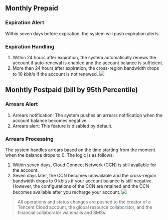 ## Monthly Prepaid

### Expiration Alert

Within seven days before expiration, the system will push expiration alerts.

### Expiration Handling
1. Within 24 hours after expiration, the system automatically renews the account if auto-renewal is enabled and the account balance is sufficient.
2. More than 24 hours after expiration, the cross-region bandwidth drops to 10 kbit/s if the account is not renewed.
![](https://main.qcloudimg.com/raw/49be4e1ed5ff3b5695a9f40557e6a106.png)

## Monhtly Postpaid (bill by 95th Percentile)
### Arrears Alert
1. Arrears notification: The system pushes an arrears notification when the account balance becomes negative.
2. Arrears alert: This feature is disabled by default.  <!--To enable this feature, see [Balance Alert Guide]() to subscribe to this feature.-->

### Arrears Processing
The system handles arrears based on the time starting from the moment when the balance drops to 0. The logic is as follows:
1. Within seven days, Cloud Connect Network (CCN) is still available for the account.
2. Seven days later, the CCN becomes unavailable and the cross-region bandwidth drops to 0 kbit/s if your account balance is still negative. However, the configurations of the CCN are retained and the CCN becomes available after you recharge your account.
![](https://main.qcloudimg.com/raw/f98537d47bd8dc290ba75db851f45ef1.png)

>All operations and status changes are pushed to the creator of a Tencent Cloud account, the global resource collaborator, and the financial collaborator via emails and SMSs.
